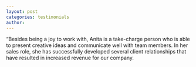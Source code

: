 ```yaml
---
layout: post
categories: testimonials
author: 
---
```


“Besides being a joy to work with, Anita is a take-charge person who is able to present creative ideas and communicate well with team members. In her sales role, she has successfully developed several client relationships that have resulted in increased revenue for our company. 